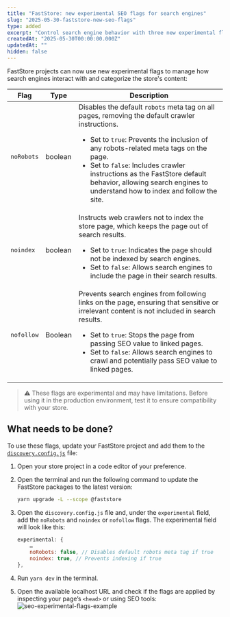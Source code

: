 ```yaml
---
title: "FastStore: new experimental SEO flags for search engines"
slug: "2025-05-30-faststore-new-seo-flags"
type: added
excerpt: "Control search engine behavior with three new experimental flags: `noRobots`, `noindex`, and `nofollow`."
createdAt: "2025-05-30T00:00:00.000Z"
updatedAt: ""
hidden: false
---
```


FastStore projects can now use new experimental flags to manage how search engines interact with and categorize the store's content:

| Flag | Type | Description |
| ------ | ------- | -------------- |
| `noRobots` | boolean | Disables the default `robots` meta tag on all pages, removing the default crawler instructions. <ul><li>Set to `true`: Prevents the inclusion of any robots-related meta tags on the page.</li><li>Set to `false`: Includes crawler instructions as the FastStore default behavior, allowing search engines to understand how to index and follow the site.</li></ul> |
| `noindex` | boolean | Instructs web crawlers not to index the store page, which keeps the page out of search results. <ul><li>Set to `true`: Indicates the page should not be indexed by search engines.</li><li>Set to `false`: Allows search engines to include the page in their search results.</li></ul> |
| `nofollow` | Boolean | Prevents search engines from following links on the page, ensuring that sensitive or irrelevant content is not included in search results. <ul><li>Set to `true`: Stops the page from passing SEO value to linked pages.</li><li>Set to `false`: Allows search engines to crawl and potentially pass SEO value to linked pages.</li></ul> |

> ⚠️ These flags are experimental and may have limitations. Before using it in the production environment, test it to ensure compatibility with your store.
## What needs to be done?

To use these flags, update your FastStore project and add them to the [`discovery.config.js`](https://developers.vtex.com/docs/guides/faststore/project-structure-config-options) file:

1. Open your store project in a code editor of your preference.
2. Open the terminal and run the following command to update the FastStore packages to the latest version:

    ```bash
    yarn upgrade -L --scope @faststore
    ```

3. Open the `discovery.config.js` file and, under the `experimental` field, add the `noRobots` and `noindex` or `nofollow` flags. The experimental field will look like this:

    ```js discovery.config.js
    experimental: {
        …
        noRobots: false, // Disables default robots meta tag if true
        noindex: true, // Prevents indexing if true
    },
    ```
4. Run `yarn dev` in the terminal.
5. Open the available localhost URL and check if the flags are applied by inspecting your page’s `<head>` or using SEO tools:
    ![seo-experimental-flags-example](https://vtexhelp.vtexassets.com/assets/docs/src/seo-flags___8e77083576529c49e160590a9229ed02.png)
